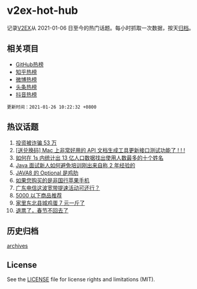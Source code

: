 # v2ex-hot-hub

 记录[V2EX](https://www.v2ex.com/)从 2021-01-06 日至今的热门话题。每小时抓取一次数据，按天[归档](archives)。
 
 ## 相关项目

- [GitHub热榜](https://github.com/lonnyzhang423/github-hot-hub)
- [知乎热榜](https://github.com/lonnyzhang423/zhihu-hot-hub)
- [微博热榜](https://github.com/lonnyzhang423/weibo-hot-hub)
- [头条热榜](https://github.com/lonnyzhang423/toutiao-hot-hub)
- [抖音热榜](https://github.com/lonnyzhang423/douyin-hot-hub)


 `更新时间：2021-01-26 10:22:32 +0800`

## 热议话题

1. [投资被诈骗 53 万](https://www.v2ex.com/t/748301)
1. [[送兑换码] Mac 上非常好用的 API 文档生成工具更新接口测试功能了 ! ! !](https://www.v2ex.com/t/748203)
1. [如何在 1s 内统计出 13 亿人口数据找出使用人数最多的十个姓名](https://www.v2ex.com/t/748059)
1. [Java 面试新人如何避免培训刚出来自称 2 年经验的](https://www.v2ex.com/t/748164)
1. [JAVA8 的 Optional 是鸡肋](https://www.v2ex.com/t/748167)
1. [如果您购买的是非国行苹果手机](https://www.v2ex.com/t/748129)
1. [广东电信这波宽带提速活动可还行？](https://www.v2ex.com/t/748052)
1. [5000 以下商品推荐](https://www.v2ex.com/t/748123)
1. [家里东北县城鸡蛋 7 元一斤了](https://www.v2ex.com/t/748155)
1. [退票了，春节不回去了](https://www.v2ex.com/t/748067)

## 历史归档

[archives](archives)

## License

See the [LICENSE](LICENSE) file for license rights and limitations (MIT).
